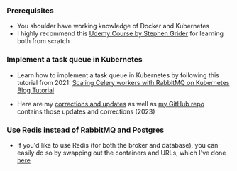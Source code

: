 ### Prerequisites
- You shoulder have working knowledge of Docker and Kubernetes 
- I highly recommend this [Udemy Course by Stephen Grider](https://www.udemy.com/course/docker-and-kubernetes-the-complete-guide/) for learning both from scratch


### Implement a task queue in Kubernetes
- Learn how to implement a task queue in Kubernetes by following this tutorial from 2021: [Scaling Celery workers with RabbitMQ on Kubernetes Blog Tutorial](https://learnk8s.io/scaling-celery-rabbitmq-kubernetes)
    
- Here are my [corrections and updates](https://clipsai.notion.site/Scaling-Celery-workers-with-RabbitMQ-on-Kubernetes-4d52aa54c1f64babb60f91fa86ff2b1f?pvs=4) as well as [my GitHub repo](https://github.com/bensmidt/k8s/tree/main/task-queue/original_tutorial_updates_corrections) contains those updates and corrections (2023)


### Use Redis instead of RabbitMQ and Postgres
- If you'd like to use Redis (for both the broker and database), you can easily do so by 
swapping out the containers and URLs, which I've done [here](https://github.com/bensmidt/k8s/tree/main/task-queue/redis/README.md) 